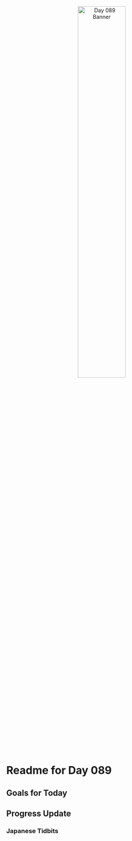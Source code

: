 <div align="center">
 <img src="../../Images/image_089.jpg" alt="Day 089 Banner" width="50%">
</div>

# Readme for Day 089

## Goals for Today

## Progress Update

### Japanese Tidbits

